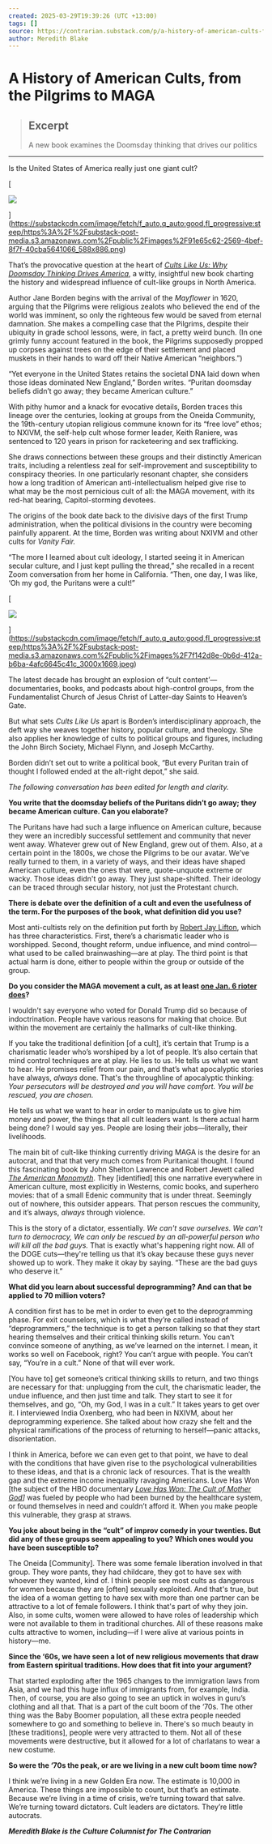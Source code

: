 ```yaml
---
created: 2025-03-29T19:39:26 (UTC +13:00)
tags: []
source: https://contrarian.substack.com/p/a-history-of-american-cults-from?utm_source=substack&utm_medium=email
author: Meredith Blake
---
```


# A History of American Cults, from the Pilgrims to MAGA

> ## Excerpt
> A new book examines the Doomsday thinking that drives our politics

---
Is the United States of America really just one giant cult?

[

![](https://substackcdn.com/image/fetch/w_1456,c_limit,f_auto,q_auto:good,fl_progressive:steep/https%3A%2F%2Fsubstack-post-media.s3.amazonaws.com%2Fpublic%2Fimages%2F91e65c62-2569-4bef-8f7f-40cba5641066_588x886.png)

](https://substackcdn.com/image/fetch/f_auto,q_auto:good,fl_progressive:steep/https%3A%2F%2Fsubstack-post-media.s3.amazonaws.com%2Fpublic%2Fimages%2F91e65c62-2569-4bef-8f7f-40cba5641066_588x886.png)

That’s the provocative question at the heart of _[Cults Like Us: Why Doomsday Thinking Drives America](https://www.simonandschuster.com/books/Cults-Like-Us/Jane-Borden/9781668007808)_, a witty, insightful new book charting the history and widespread influence of cult-like groups in North America.

Author Jane Borden begins with the arrival of the _Mayflower_ in 1620, arguing that the Pilgrims were religious zealots who believed the end of the world was imminent, so only the righteous few would be saved from eternal damnation. She makes a compelling case that the Pilgrims, despite their ubiquity in grade school lessons, were, in fact, a pretty weird bunch. (In one grimly funny account featured in the book, the Pilgrims supposedly propped up corpses against trees on the edge of their settlement and placed muskets in their hands to ward off their Native American “neighbors.”)

“Yet everyone in the United States retains the societal DNA laid down when those ideas dominated New England,” Borden writes. “Puritan doomsday beliefs didn’t go away; they became American culture.”

With pithy humor and a knack for evocative details, Borden traces this lineage over the centuries, looking at groups from the Oneida Community, the 19th-century utopian religious commune known for its “free love” ethos; to NXIVM, the self-help cult whose former leader, Keith Raniere, was sentenced to 120 years in prison for racketeering and sex trafficking.

She draws connections between these groups and their distinctly American traits, including a relentless zeal for self-improvement and susceptibility to conspiracy theories. In one particularly resonant chapter, she considers how a long tradition of American anti-intellectualism helped give rise to what may be the most pernicious cult of all: the MAGA movement, with its red-hat bearing, Capitol-storming devotees.

The origins of the book date back to the divisive days of the first Trump administration, when the political divisions in the country were becoming painfully apparent. At the time, Borden was writing about NXIVM and other cults for _Vanity Fair._

“The more I learned about cult ideology, I started seeing it in American secular culture, and I just kept pulling the thread,” she recalled in a recent Zoom conversation from her home in California. “Then, one day, I was like, ‘Oh my god, the Puritans were a cult!”

[

![](https://substackcdn.com/image/fetch/w_1456,c_limit,f_auto,q_auto:good,fl_progressive:steep/https%3A%2F%2Fsubstack-post-media.s3.amazonaws.com%2Fpublic%2Fimages%2F7f142d8e-0b6d-412a-b6ba-4afc6645c41c_3000x1669.jpeg)

](https://substackcdn.com/image/fetch/f_auto,q_auto:good,fl_progressive:steep/https%3A%2F%2Fsubstack-post-media.s3.amazonaws.com%2Fpublic%2Fimages%2F7f142d8e-0b6d-412a-b6ba-4afc6645c41c_3000x1669.jpeg)

The latest decade has brought an explosion of “cult content’—documentaries, books, and podcasts about high-control groups, from the Fundamentalist Church of Jesus Christ of Latter-day Saints to Heaven’s Gate.

But what sets _Cults Like Us_ apart is Borden’s interdisciplinary approach, the deft way she weaves together history, popular culture, and theology. She also applies her knowledge of cults to political groups and figures, including the John Birch Society, Michael Flynn, and Joseph McCarthy.

Borden didn’t set out to write a political book, “But every Puritan train of thought I followed ended at the alt-right depot,” she said.

_The following conversation has been edited for length and clarity._

**You write that the doomsday beliefs of the Puritans didn’t go away; they became American culture. Can you elaborate?**

The Puritans have had such a large influence on American culture, because they were an incredibly successful settlement and community that never went away. Whatever grew out of New England, grew out of them. Also, at a certain point in the 1800s, we chose the Pilgrims to be our avatar. We’ve really turned to them, in a variety of ways, and their ideas have shaped American culture, even the ones that were, quote-unquote extreme or wacky. Those ideas didn't go away. They just shape-shifted. Their ideology can be traced through secular history, not just the Protestant church.

**There is debate over the definition of a cult and even the usefulness of the term. For the purposes of the book, what definition did you use?**

Most anti-cultists rely on the definition put forth by [Robert Jay Lifton](https://www.robertjaylifton.com/), which has three characteristics. First, there’s a charismatic leader who is worshipped. Second, thought reform, undue influence, and mind control—what used to be called brainwashing—are at play. The third point is that actual harm is done, either to people within the group or outside of the group.

**Do you consider the MAGA movement a cult, as at least [one Jan. 6 rioter does](https://www.nytimes.com/2025/01/22/us/politics/pamela-hemphill-trump-jan-6-pardon-rejection.html)?**

I wouldn't say everyone who voted for Donald Trump did so because of indoctrination. People have various reasons for making that choice. But within the movement are certainly the hallmarks of cult-like thinking.

If you take the traditional definition \[of a cult\], it’s certain that Trump is a charismatic leader who’s worshiped by a lot of people. It’s also certain that mind control techniques are at play. He lies to us. He tells us what we want to hear. He promises relief from our pain, and that’s what apocalyptic stories have always, _always_ done. That's the throughline of apocalyptic thinking: _Your persecutors will be destroyed and you will have comfort. You will be rescued, you are chosen._

He tells us what we want to hear in order to manipulate us to give him money and power, the things that all cult leaders want. Is there actual harm being done? I would say yes. People are losing their jobs—literally, their livelihoods.

The main bit of cult-like thinking currently driving MAGA is the desire for an autocrat, and that that very much comes from Puritanical thought. I found this fascinating book by John Shelton Lawrence and Robert Jewett called _[The American Monomyth](https://en.wikipedia.org/wiki/The_American_Monomyth)_. They \[identified\] this one narrative everywhere in American culture, most explicitly in Westerns, comic books, and superhero movies: that of a small Edenic community that is under threat. Seemingly out of nowhere, this outsider appears. That person rescues the community, and it’s always, _always_ through violence.

This is the story of a dictator, essentially. _We can't save ourselves. We can't turn to democracy, We can only be rescued by an all-powerful person who will kill all the bad guys._ That is exactly what's happening right now. All of the DOGE cuts—they're telling us that it’s okay because these guys never showed up to work. They make it okay by saying. “These are the bad guys who deserve it.”

**What did you learn about successful deprogramming? And can that be applied to 70 million voters?**

A condition first has to be met in order to even get to the deprogramming phase. For exit counselors, which is what they’re called instead of “deprogrammers,” the technique is to get a person talking so that they start hearing themselves and their critical thinking skills return. You can’t convince someone of anything, as we’ve learned on the internet. I mean, it works so well on Facebook, right? You can’t argue with people. You can’t say, “You’re in a cult.” None of that will ever work.

\[You have to\] get someone’s critical thinking skills to return, and two things are necessary for that: unplugging from the cult, the charismatic leader, the undue influence, and then just time and talk. They start to see it for themselves, and go, “Oh, my God, I was in a cult.” It takes years to get over it. I interviewed India Oxenberg, who had been in NXIVM, about her deprogramming experience. She talked about how crazy she felt and the physical ramifications of the process of returning to herself—panic attacks, disorientation.

I think in America, before we can even get to that point, we have to deal with the conditions that have given rise to the psychological vulnerabilities to these ideas, and that is a chronic lack of resources. That is the wealth gap and the extreme income inequality ravaging Americans. Love Has Won \[the subject of the HBO documentary _[Love Has Won: The Cult of Mother God](https://www.latimes.com/entertainment-arts/tv/story/2023-11-28/love-has-won-amy-carlson-hbo-director)\]_ was fueled by people who had been burned by the healthcare system, or found themselves in need and couldn’t afford it. When you make people this vulnerable, they grasp at straws.

**You joke about being in the “cult” of improv comedy in your twenties. But did any of these groups seem appealing to you? Which ones would you have been susceptible to?**

The Oneida \[Community\]. There was some female liberation involved in that group. They wore pants, they had childcare, they got to have sex with whoever they wanted, kind of. I think people see most cults as dangerous for women because they are \[often\] sexually exploited. And that's true, but the idea of a woman getting to have sex with more than one partner can be attractive to a lot of female followers. I think that's part of why they join. Also, in some cults, women were allowed to have roles of leadership which were not available to them in traditional churches. All of these reasons make cults attractive to women, including—if I were alive at various points in history—me.

**Since the ‘60s, we have seen a lot of new religious movements that draw from Eastern spiritual traditions. How does that fit into your argument?**

That started exploding after the 1965 changes to the immigration laws from Asia, and we had this huge influx of immigrants from, for example, India. Then, of course, you are also going to see an uptick in wolves in guru’s clothing and all that. That is a part of the cult boom of the ‘70s. The other thing was the Baby Boomer population, all these extra people needed somewhere to go and something to believe in. There's so much beauty in \[these traditions\], people were very attracted to them. Not all of these movements were destructive, but it allowed for a lot of charlatans to wear a new costume.

**So were the ‘70s the peak, or are we living in a new cult boom time now?**

I think we’re living in a new Golden Era now. The estimate is 10,000 in America. These things are impossible to count, but that’s an estimate. Because we’re living in a time of crisis, we’re turning toward that salve. We’re turning toward dictators. Cult leaders are dictators. They’re little autocrats.

_**Meredith Blake is the Culture Columnist for The Contrarian**_
